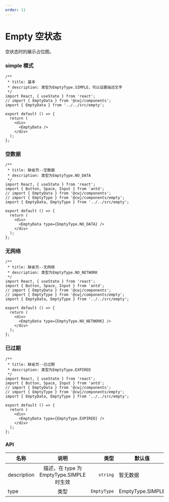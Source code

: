 ```yaml
---
order: 11
---
```


# Empty 空状态

空状态时的展示占位图。

### simple 模式

```tsx
/**
 * title: 基本
 * description: 类型为EmptyType.SIMPLE，可以设置描述文字
 */
import React, { useState } from 'react';
// import { EmptyData } from '@cwj/components';
import { EmptyData } from '../../src/empty';

export default () => {
  return (
    <div>
      <EmptyData />
    </div>
  );
};
```

### 空数据

```tsx
/**
 * title: 缺省页--空数据
 * description: 类型为EmptyType.NO_DATA
 */
import React, { useState } from 'react';
import { Button, Space, Input } from 'antd';
// import { EmptyData } from '@cwj/components';
// import { EmptyType } from '@cwj/components/empty';
import { EmptyData, EmptyType } from '../../src/empty';

export default () => {
  return (
    <div>
      <EmptyData type={EmptyType.NO_DATA} />
    </div>
  );
};
```

### 无网络

```tsx
/**
 * title: 缺省页--无网络
 * description: 类型为EmptyType.NO_NETWORK
 */
import React, { useState } from 'react';
import { Button, Space, Input } from 'antd';
// import { EmptyData } from '@cwj/components';
// import { EmptyType } from '@cwj/components/empty';
import { EmptyData, EmptyType } from '../../src/empty';

export default () => {
  return (
    <div>
      <EmptyData type={EmptyType.NO_NETWORK} />
    </div>
  );
};
```

### 已过期

```tsx
/**
 * title: 缺省页--已过期
 * description: 类型为EmptyType.EXPIRED
 */
import React, { useState } from 'react';
import { Button, Space, Input } from 'antd';
// import { EmptyData } from '@cwj/components';
// import { EmptyType } from '@cwj/components/empty';
import { EmptyData, EmptyType } from '../../src/empty';

export default () => {
  return (
    <div>
      <EmptyData type={EmptyType.EXPIRED} />
    </div>
  );
};
```

### API

| 名称        |                   说明                   |        类型 | 默认值           |
| ----------- | :--------------------------------------: | ----------: | ---------------- |
| description | 描述，在 type 为 EmptyType.SIMPLE 时生效 |    `string` | 暂无数据         |
| type        |                   类型                   | `EmptyType` | EmptyType.SIMPLE |

```

```
